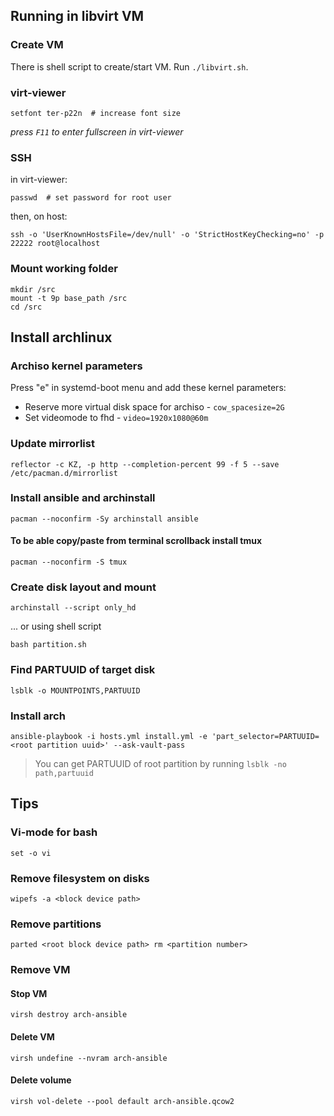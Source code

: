 ## Running in libvirt VM

### Create VM

There is shell script to create/start VM. Run `./libvirt.sh`.

### virt-viewer

```shell
setfont ter-p22n  # increase font size
```

_press `F11` to enter fullscreen in virt-viewer_

### SSH

in virt-viewer:

```shell
passwd  # set password for root user
```

then, on host:

```shell
ssh -o 'UserKnownHostsFile=/dev/null' -o 'StrictHostKeyChecking=no' -p 22222 root@localhost
```

### Mount working folder

```shell
mkdir /src
mount -t 9p base_path /src
cd /src
```

## Install archlinux

### Archiso kernel parameters

Press "e" in systemd-boot menu and add these kernel parameters:

- Reserve more virtual disk space for archiso - `cow_spacesize=2G`
- Set videomode to fhd - `video=1920x1080@60m`

### Update mirrorlist

```shell
reflector -c KZ, -p http --completion-percent 99 -f 5 --save /etc/pacman.d/mirrorlist
```

### Install ansible and archinstall

```shell
pacman --noconfirm -Sy archinstall ansible
```

#### To be able copy/paste from terminal scrollback install tmux

```shell
pacman --noconfirm -S tmux
```

### Create disk layout and mount

```shell
archinstall --script only_hd
```

... or using shell script

```shell
bash partition.sh
```

### Find PARTUUID of target disk

```shell
lsblk -o MOUNTPOINTS,PARTUUID
```

### Install arch

```shell
ansible-playbook -i hosts.yml install.yml -e 'part_selector=PARTUUID=<root partition uuid>' --ask-vault-pass
```

> You can get PARTUUID of root partition by running `lsblk -no path,partuuid`

## Tips

### Vi-mode for bash

```shell
set -o vi
```

### Remove filesystem on disks

```shell
wipefs -a <block device path>
```

### Remove partitions

```shell
parted <root block device path> rm <partition number>
```

### Remove VM

#### Stop VM

```shell
virsh destroy arch-ansible
```

#### Delete VM

```shell
virsh undefine --nvram arch-ansible
```

#### Delete volume

```shell
virsh vol-delete --pool default arch-ansible.qcow2
```
